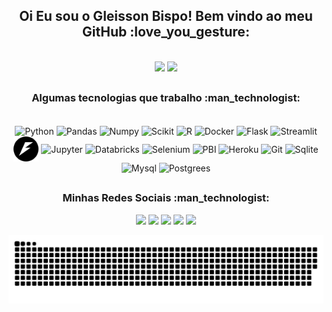 <h2 align="center"> Oi Eu sou o Gleisson Bispo! Bem vindo ao meu GitHub 	:love_you_gesture: </h2>
<br>

<div align="center">
  <img height="" width="400" src="https://github-readme-stats.vercel.app/api?username=gleissonbispo&show_icons=true&theme=gotham&include_all_commits=true&count_private=true"/>
  <img height="" width="290" src="https://github-readme-stats.vercel.app/api/top-langs/?username=gleissonbispo&langs_count=7&theme=gotham"/>
</div>

##
<h3 align="center"> Algumas tecnologias que trabalho :man_technologist: </h3>

 <div style="display: inline_block" align="center">
  <br>
  <img align="center" alt="Python" height="40" width="40" src="https://cdn.jsdelivr.net/gh/devicons/devicon/icons/python/python-original.svg" href="python.org">
  <img align="center" alt="Pandas" height="40" width="40" src="https://cdn.jsdelivr.net/gh/devicons/devicon/icons/pandas/pandas-original.svg">
  <img align="center" alt="Numpy" height="40" width="40" src="https://cdn.jsdelivr.net/gh/devicons/devicon/icons/numpy/numpy-original.svg">
  <img align="center" alt="Scikit" height="40" width="40" src="https://upload.wikimedia.org/wikipedia/commons/0/05/Scikit_learn_logo_small.svg">
  <img align="center" alt="R" height="40" width="40" src="https://cdn.jsdelivr.net/gh/devicons/devicon/icons/rstudio/rstudio-original.svg">
  <img align="center" alt="Docker" height="40" width="40" src="https://cdn.jsdelivr.net/gh/devicons/devicon/icons/docker/docker-plain.svg">
  <img align="center" alt="Flask" height="40" width="40" src="https://cdn.jsdelivr.net/gh/devicons/devicon/icons/flask/flask-original.svg">
  <img align="center" alt="Streamlit" height="40" width="40" src="https://github.com/simple-icons/simple-icons/blob/master/icons/streamlit.svg">
  <img align="center" alt="FastAPI" height="40" width="40" src="https://github.com/simple-icons/simple-icons/blob/master/icons/fastapi.svg">
  <img align="center" alt="Jupyter" height="40" width="40" src="https://cdn.jsdelivr.net/gh/devicons/devicon/icons/jupyter/jupyter-original.svg">
  <img align="center" alt="Databricks" height="40" width="40" src="https://www.vectorlogo.zone/util/preview.html?image=/logos/databricks/databricks-icon.svg">
  <img align="center" alt="Selenium" height="40" width="40" src="https://github.com/get-icon/geticon/blob/master/icons/selenium.svg">
  <img align="center" alt="PBI" height="40" width="40" src="https://www.vectorlogo.zone/util/preview.html?image=/logos/microsoft_powerbi/microsoft_powerbi-icon.svg">
  <img align="center" alt="Heroku" height="40" width="40" src="https://www.vectorlogo.zone/logos/heroku/heroku-icon.svg">
  <img align="center" alt="Git" height="40" width="40" src="https://cdn.jsdelivr.net/gh/devicons/devicon/icons/git/git-original.svg">
  <img align="center" alt="Sqlite" height="40" width="40" src="https://www.vectorlogo.zone/util/preview.html?image=/logos/sqlite/sqlite-icon.svg">
  <img align="center" alt="Mysql" height="40" width="40" src="https://www.vectorlogo.zone/util/preview.html?image=/logos/mysql/mysql-icon.svg">
  <img align="center" alt="Postgrees" height="40" width="40" src="vectorlogo.zone/util/preview.html?image=/logos/postgresql/postgresql-icon.svg">
</div>

##
<h3 align="center"> Minhas Redes Sociais :man_technologist: </h3>

<div align="center"> 
 <a href="https://www.youtube.com/c/analisededadosbrasil" target="_blank"><img src="https://img.shields.io/badge/YouTube-FF0000?style=for-the-badge&logo=youtube&logoColor=white" target="_blank"></a>
<a href="https://www.linkedin.com/in/gleissonbispo" target="_blank"><img src="https://img.shields.io/badge/-LinkedIn-%230077B5?style=for-the-badge&logo=linkedin&logoColor=white" target="_blank"></a> 
<a href="https://instagram.com/gleisson_b" target="_blank"><img src="https://img.shields.io/badge/-Instagram-%23E4405F?style=for-the-badge&logo=instagram&logoColor=white" target="_blank"></a>
<a href="https://twitter.com/gleissinnn" target="_blank"><img src="https://img.shields.io/badge/Twitter-1DA1F2?style=for-the-badge&logo=twitter&logoColor=white" target="_blank"></a>
<a href = "mailto:gee_bispo@hotmail.com"><img src="https://img.shields.io/badge/Microsoft_Outlook-0078D4?style=for-the-badge&logo=microsoft-outlook&logoColor=white" target="_blank"></a>

 
![Snake animation](https://github.com/gleissonbispo/gleissonbispo/blob/output/github-contribution-grid-snake.svg)
 
</div>
